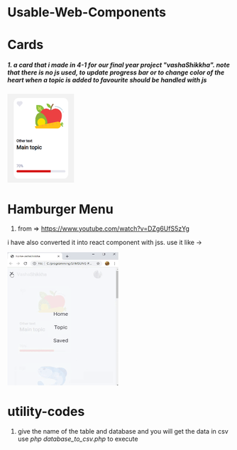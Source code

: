# Usable-Web-Components

# Cards

<h5>1. a card that i made in 4-1 for our final year project "vashaShikkha". note that there is no js used, to update progress bar or to change color of the heart when a topic is added to favourite should be handled with js</h5>

<img src="https://github.com/Waqar-107/Usable-Web-Components/blob/master/assets_for_readme/c1.PNG" height="200px" width="150px">

# Hamburger Menu

1. from => https://www.youtube.com/watch?v=DZg6UfS5zYg

i have also converted it into react component with jss. use it like -> <i><HamburgerMenu/></i>

<img src="https://github.com/Waqar-107/Usable-Web-Components/blob/master/assets_for_readme/ham1.gif" width="250" height="300" />


# utility-codes

1. give the name of the table and database and you will get the data in csv
use <i>php database_to_csv.php</i> to execute 

